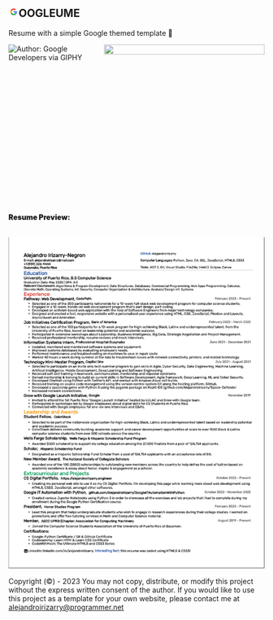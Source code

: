 ## <img src="images/google.svg" style="height: 20px; width: auto;"/>OOGLEUME

Resume with a simple Google themed template 🚀
<div style="display: flex; flex-direction:row;">
<img style="height: 300px;width: 300px;" src="https://media.giphy.com/media/Q7SKqn3G97xpmfSOvG/giphy.gif" alt="Author: Google Developers via GIPHY" />
<img style="height: 100%;width: 100%;" src="https://media.giphy.com/media/yN4A8EMHt4lmkC6kwq/giphy.gif" />
</div>
<br>
<div>
<p style="font-weight: 900;">Resume Preview:</p>
<br>
<img src="images/resume.png"/>
</div>

Copyright (©) - 2023 You may not copy, distribute, or modify this project without the express written consent of the author. If you would like to use this project as a template for your own website, please contact me at alejandroirizarry@programmer.net
